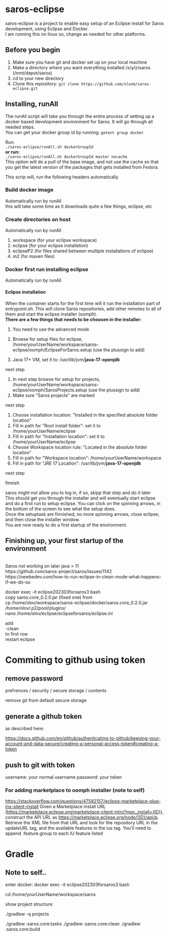 # saros-eclipse
saros-eclipse is a project to enable easy setup of an Eclipse install for Saros development, using Eclipse and Docker.</br>
I am running this on linux so, change as needed for other platforms.

## Before you begin
1. Make sure you have git and docker set up on your local machine
2. Make a directory where you want everything installed /x/y/z/saros (/mnt/depot/saros)
3. cd to your new directory
3. Clone this repository: `git clone https://github.com/olovm/saros-eclipse.git`



## Installing, runAll
The runAll script will take you through the entire process of setting up a docker based development environment for Saros. It will go through all needed steps. </br>
You can get your docker group id by running;
`getent group docker`

Run:</br>
`./saros-eclipse/runAll.sh dockerGroupId`</br>
**or run:**</br>
`./saros-eclipse/runAll.sh dockerGroupId master nocache`</br>
This option will do a pull of the base image, and not use the cache so that you get the latest version of the packages that gets installed from Fedora.

This scrip will, run the following headers automatically

### Build docker image
Automatically run by runAll<br>
this will take some time as it downloads quite a few things, eclipse, etc

### Create directories on host 
Automatically run by runAll<br>
1. workspace (for your eclipse workspace)
2. eclipse (for your eclipse installation)
3. eclipseP2 (for files shared between multiple installations of eclipse)
4. m2 (for maven files)

### Docker first run installing eclipse
Automatically run by runAll<br>

#### Eclipse installation
When the container starts for the first time will it run the installation part of entrypoint.sh. This will
clone Saros repositories, add other remotes to all of them and start the eclipse installer (oomph). </br>
**There are a few things that needs to be choosen in the installer:**

 1. You need to use the advanced mode 
 
 1. Browse for setup files for eclipse, /home/yourUserName/workspace/saros-eclipse/oomph/EclipseForSaros.setup (use the plussign to add)
 2. Java 17+ VM, set it to: /usr/lib/jvm/**java-17-openjdk**
 
 next step
 
 1. In next step browse for setup for projects, /home/yourUserName/workspace/saros-eclipse/oomph/SarosProjects.setup (use the plussign to add)
 2. Make sure "Saros projects" are marked

 next step
 
 1. Choose installation location: "Installed in the specified absolute folder location"
 2. Fill in path for "Root install folder": set it to /home/yourUserName/eclipse
 6. Fill in path for "Installation location": set it to /home/yourUserName/eclipse
 5. Choose Workspace location rule: "Located in the absolute folder location"
 6. Fill in path for "Workspace location": /home/yourUserName/workspace
 7. Fill in path for "JRE 17 Location": /usr/lib/jvm/**java-17-openjdk**
 
 next step
 
 finnish
 
 saros might not allow you to log in, if so, skipp that step and do it later
<br>
This should get you through the installer and will eventually start eclipse and do a first run to setup eclipse. 
You can click on the spinning arrows, in the bottom of the screen to see what the setup does.
<br>
Once the setuptask are finnished, no more spinning arrows, close eclipse, and then close the installer window. 
<br>
You are now ready to do a first startup of the environment. 


## Finishing up, your first startup of the environment
</br>
Saros not working on later java > 11 </br>
https://github.com/saros-project/saros/issues/1142</br>
https://newbedev.com/how-to-run-eclipse-in-clean-mode-what-happens-if-we-do-so</br>

 docker exec  -it eclipse202303forsaros3 bash</br>
 copy saros.core_0.2.0.jar (fixed one) from </br>
 cp /home/olov/workspace/saros-eclipse/docker/saros.core_0.2.0.jar /home/olov/.p2/pool/plugins/</br>
 nano /home/olov/eclipse/eclipseforsaros/eclipse.ini</br>
  
add </br>
 -clean</br>
to first row</br>
restart eclipse</br>

# Commiting to github using token
## remove password 
 prefrences / security / secure storage / contents
 
remove git from default secure storage

## generate a github token
as described here:

https://docs.github.com/en/github/authenticating-to-github/keeping-your-account-and-data-secure/creating-a-personal-access-token#creating-a-token

## push to git with token
username: your normal username
password: your token


### For adding marketplace to oomph installer (note to self)
https://stackoverflow.com/questions/47582157/eclipse-marketplace-plug-ins-silent-install
Given a Marketplace install URL (https://marketplace.eclipse.org/marketplace-client-intro?mpc_install={ID}), construct the API URL as https://marketplace.eclipse.org/node/{ID}/api/p. Retrieve the XML file from that URL and look for the repository URL in the updateURL tag, and the available features in the ius tag. You'll need to append .feature.group to each IU feature listed


# Gradle
## Note to self..
enter docker:
docker exec -it eclipse202303forsaros3 bash

cd /home/yourUserName/workspace/saros

show project structure:

./gradlew -q projects

./gradlew :saros.core:tasks
./gradlew :saros.core:clean
./gradlew :saros.core:build




